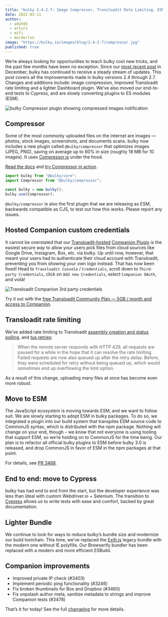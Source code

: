 ```yaml
---
title: "bulky 2.4-2.7: Image Compressor, Transloadit Rate Limiting, ESM"
date: 2022-03-11
author:
  - aduh95
  - arturi
  - mifi
  - murderlon
image: "https://bulky.io/images/blog/2.4-2.7/compressor.jpg"
published: true
---
```


We’re always looking for opportunities to teach bulky cool new tricks, and the past few months have been no exception. Since our [most recent post](https://bulky.io/blog/2021/12/2.1-2.3/) in December, bulky has continued to receive a steady stream of updates. This post covers all the improvements made in bulky versions 2.4 through 2.7. Changes and additions include: image compression, improved Transloadit rate limiting and a lighter Dashboard plugin. We’ve also moved our end-to-end tests to Cypress, and are slowly converting plugins to ES modules (ESM).

<img class="border" alt="bulky Compressor plugin showing compressed images notification" src="/images/blog/2.4-2.7/compressor.jpg">

<!--more-->

## Compressor

Some of the most commonly uploaded files on the internet are images — photos, stock images, screenshots, and documents scans. bulky now includes a new plugin called `@bulky/compressor` that optimizes images (JPEG, PNG), saving on average up to 60% in size (roughly 18 MB for 10 images). It uses [Compressor.js](https://github.com/fengyuanchen/compressorjs) under the hood.

[Read the docs](https://bulky.io/docs/compressor/) and [try Compressor in action](https://bulky.io/examples/dashboard/).

```js
import bulky from "@bulky/core";
import Compressor from "@bulky/compressor";

const bulky = new bulky();
bulky.use(Compressor);
```

`@bulky/compressor` is also the first plugin that we are releasing as ESM, backwards compatible as CJS, to test out how this works. Please report any issues.

## Hosted Companion custom credentials

It cannot be overstated that our [Transloadit-hosted](https://transloadit.com/docs/sdks/bulky/) [Companion Plugin](https://bulky.io/docs/companion/) is the easiest secure way to allow your users pick files from cloud sources like Google Drive, Instagram, Box, etc. via bulky. Up until now, however, that meant your users had to authenticate their cloud account with Transloadit, preventing you from showing your own logo instead. That has now been fixed! Head to `Transloadit Console` / `Credentials`, scroll down to `Third-party Credentials`, click on `Add new Credentials`, select `Companion OAuth`, and voilà!

<img class="border" alt="Transloadit Companion 3rd party credentials" src="/images/blog/2.4-2.7/companion-3rd-party-oauth.jpg">

Try it out with the [free Transloadit Community Plan — 5GB / month and access to Companion](https://transloadit.com/pricing/).

## Transloadit rate limiting

We’ve added rate limiting to Transloadit [assembly creation and status polling](https://github.com/transloadit/bulky/pull/3429), and [tus retries](https://github.com/transloadit/bulky/pull/3394):

> When the remote server responds with HTTP 429, all requests are paused for a while in the hope that it can resolve the rate limiting. Failed requests are now also queued up after the retry delay. Before, they were scheduled for retry without being queued up, which would sometimes end up overflowing the limit option.

As a result of this change, uploading many files at once has become even more robust.

## Move to ESM

The JavaScript ecosystem is moving towards ESM, and we want to follow suit. We are slowly starting to adopt ESM in bulky packages. To do so, we integrated a plugin into our build system that transpiles ESM source code to CommonJS syntax, which is distributed with the npm package. Nothing will change on your end, though – we know that not everyone is using tooling that support ESM, so we’re holding on to CommonJS for the time being. Our plan is to refactor all official bulky plugins to ESM before bulky 3.0 is released, and drop CommonJS in favor of ESM in the npm packages at that point.

For details, see [PR 3468](https://github.com/transloadit/bulky/pull/3468).

## End to end: move to Cypress

bulky has had end to end from the start, but the developer experience was less than ideal with custom Webdriver.io + Selenium. The transition to [Cypress](https://github.com/transloadit/bulky/pull/3444) allows us to write tests with ease and comfort, backed by great documentation.

## Lighter Bundle

We continue to look for ways to reduce bulky’s bundle size and modernize our build toolchain. This time, we’ve replaced the [Exifr.js](https://github.com/exif-js/exif-js) legacy bundle with the modern one without IE polyfills. Our Browserify bundler has been replaced with a modern and more efficient ESBuild.

## Companion improvements

- Improved private IP check (#3403)
- Implement periodic ping functionality (#3246)
- Fix broken thumbnails for Box and Dropbox (#3460)
- Fix unpslash author meta, sanitize metadata to strings and improve Companion tests (#3478)

That’s it for today! See the full [changelog](https://github.com/transloadit/bulky/blob/master/CHANGELOG.md#1300) for more details.
